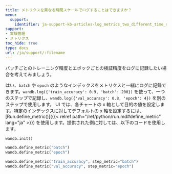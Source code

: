 ```yaml
---
title: メトリクスを異なる時間スケールでログすることはできますか？
menu:
  support:
    identifier: ja-support-kb-articles-log_metrics_two_different_time_scales_example_log_training
support:
- 実験管理
- メトリクス
toc_hide: true
type: docs
url: /ja/support/:filename
---
```


バッチごとのトレーニング精度とエポックごとの検証精度をログに記録したい場合を考えてみましょう。

はい、`batch` や `epoch` のようなインデックスをメトリクスと一緒にログに記録できます。`wandb.log({'train_accuracy': 0.9, 'batch': 200})` を使って、一つのステップで記録し、`wandb.log({'val_accuracy': 0.8, 'epoch': 4})` を別のステップで使用します。 UI では、各チャートの x 軸として目的の値を設定します。特定のインデックスに対してデフォルトの x 軸を設定するには、[Run.define_metric()]({{< relref path="/ref/python/run.md#define_metric" lang="ja" >}}) を使用します。提供された例に対しては、以下のコードを使用します。

```python
wandb.init()

wandb.define_metric("batch")
wandb.define_metric("epoch")

wandb.define_metric("train_accuracy", step_metric="batch")
wandb.define_metric("val_accuracy", step_metric="epoch")
```